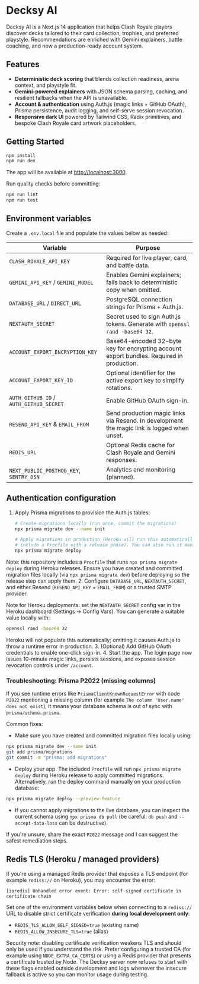 # Decksy AI

Decksy AI is a Next.js 14 application that helps Clash Royale players discover decks tailored to their card collection, trophies, and preferred playstyle. Recommendations are enriched with Gemini explainers, battle coaching, and now a production-ready account system.

## Features

- **Deterministic deck scoring** that blends collection readiness, arena context, and playstyle fit.
- **Gemini-powered explainers** with JSON schema parsing, caching, and resilient fallbacks when the API is unavailable.
- **Account & authentication** using Auth.js (magic links + GitHub OAuth), Prisma persistence, audit logging, and self-serve session revocation.
- **Responsive dark UI** powered by Tailwind CSS, Radix primitives, and bespoke Clash Royale card artwork placeholders.

## Getting Started

```bash
npm install
npm run dev
```

The app will be available at [http://localhost:3000](http://localhost:3000).

Run quality checks before committing:

```bash
npm run lint
npm run test
```

## Environment variables

Create a `.env.local` file and populate the values below as needed:

| Variable | Purpose |
| --- | --- |
| `CLASH_ROYALE_API_KEY` | Required for live player, card, and battle data. |
| `GEMINI_API_KEY` / `GEMINI_MODEL` | Enables Gemini explainers; falls back to deterministic copy when omitted. |
| `DATABASE_URL` / `DIRECT_URL` | PostgreSQL connection strings for Prisma + Auth.js. |
| `NEXTAUTH_SECRET` | Secret used to sign Auth.js tokens. Generate with `openssl rand -base64 32`. |
| `ACCOUNT_EXPORT_ENCRYPTION_KEY` | Base64-encoded 32-byte key for encrypting account export bundles. Required in production. |
| `ACCOUNT_EXPORT_KEY_ID` | Optional identifier for the active export key to simplify rotations. |
| `AUTH_GITHUB_ID` / `AUTH_GITHUB_SECRET` | Enable GitHub OAuth sign-in. |
| `RESEND_API_KEY` & `EMAIL_FROM` | Send production magic links via Resend. In development the magic link is logged when unset. |
| `REDIS_URL` | Optional Redis cache for Clash Royale and Gemini responses. |
| `NEXT_PUBLIC_POSTHOG_KEY`, `SENTRY_DSN` | Analytics and monitoring (planned). |

## Authentication configuration

1. Apply Prisma migrations to provision the Auth.js tables:
   ```bash
   # Create migrations locally (run once, commit the migrations)
   npx prisma migrate dev --name init

   # Apply migrations in production (Heroku will run this automatically if you
   # include a Procfile with a release phase). You can also run it manually:
   npx prisma migrate deploy
   ```

Note: this repository includes a `Procfile` that runs `npx prisma migrate deploy` during Heroku releases. Ensure you have created and committed migration files locally (via `npx prisma migrate dev`) before deploying so the release step can apply them.
2. Configure `DATABASE_URL`, `NEXTAUTH_SECRET`, and either Resend (`RESEND_API_KEY` + `EMAIL_FROM`) or a trusted SMTP provider.

Note for Heroku deployments: set the `NEXTAUTH_SECRET` config var in the Heroku dashboard (Settings → Config Vars). You can generate a suitable value locally with:

```bash
openssl rand -base64 32
```

Heroku will not populate this automatically; omitting it causes Auth.js to throw a runtime error in production.
3. (Optional) Add GitHub OAuth credentials to enable one-click sign-in.
4. Start the app. The login page now issues 10-minute magic links, persists sessions, and exposes session revocation controls under `/account`.

### Troubleshooting: Prisma P2022 (missing columns)

If you see runtime errors like `PrismaClientKnownRequestError` with code `P2022` mentioning a missing column (for example `The column 'User.name' does not exist`), it means your database schema is out of sync with `prisma/schema.prisma`.

Common fixes:

- Make sure you have created and committed migration files locally using:

```bash
npx prisma migrate dev --name init
git add prisma/migrations
git commit -m "prisma: add migrations"
```

- Deploy your app. The included `Procfile` will run `npx prisma migrate deploy` during Heroku release to apply committed migrations. Alternatively, run the deploy command manually on your production database:

```bash
npx prisma migrate deploy --preview-feature
```

- If you cannot apply migrations to the live database, you can inspect the current schema using `npx prisma db pull` (be careful: `db push` and `--accept-data-loss` can be destructive).

If you're unsure, share the exact `P2022` message and I can suggest the safest remediation steps.

## Redis TLS (Heroku / managed providers)

If you're using a managed Redis provider that exposes a TLS endpoint (for example `rediss://` on Heroku), you may encounter the error:

```
[ioredis] Unhandled error event: Error: self-signed certificate in certificate chain
```

Set one of the environment variables below when connecting to a `rediss://` URL to disable strict certificate verification **during local development only**:

- `REDIS_TLS_ALLOW_SELF_SIGNED=true` (existing name)
- `REDIS_ALLOW_INSECURE_TLS=true` (alias)

Security note: disabling certificate verification weakens TLS and should only be used if you understand the risk. Prefer configuring a trusted CA (for example using `NODE_EXTRA_CA_CERTS`) or using a Redis provider that presents a certificate trusted by Node. The Decksy server now refuses to start with these flags enabled outside development and logs whenever the insecure fallback is active so you can monitor usage during testing.
